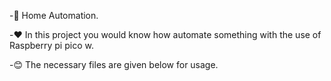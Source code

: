 -🚀 Home Automation.

-❤️ In this project you would know how automate something with the use of Raspberry pi pico w.

-😊 The necessary files are given below for usage.
